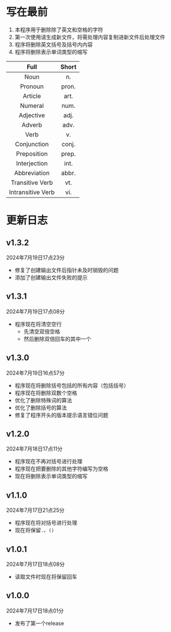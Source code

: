 # 写在最前

1. 本程序用于删除除了英文和空格的字符
2. 第一次使用请生成新文件，将需处理内容复制进新文件后处理文件
3. 程序将删除英文括号及括号内内容
4. 程序将删除表示单词类型的缩写

|       Full        | Short |
|:-----------------:|:-----:|
|       Noun        |  n.   |
|      Pronoun      | pron. |
|      Article      | art.  |
|      Numeral      | num.  |
|     Adjective     | adj.  |
|      Adverb       | adv.  |
|       Verb        |  v.   |
|    Conjunction    | conj. |
|    Preposition    | prep. |
|   Interjection    | int.  |
|   Abbreviation    | abbr. |
|  Transitive Verb  |  vt.  |
| Intransitive Verb |  vi.  |

# 更新日志

## v1.3.2

2024年7月19日17点23分

- 修复了创建输出文件后指针未及时销毁的问题
- 添加了创建输出文件失败的提示

## v1.3.1

2024年7月19日17点08分

- 程序现在将清空空行
	- 先清空双倍空格
	- 然后删除双倍回车的其中一个

## v1.3.0

2024年7月19日16点57分

- 程序现在将删除括号包括的所有内容（包括括号）
- 程序现在将删除双数个空格
- 优化了删除特殊词的算法
- 优化了删除括号的算法
- 修复了程序开头的版本提示语言错位问题

## v1.2.0

2024年7月18日17点11分

- 程序现在不再对括号进行处理
- 程序现在把要删除的其他字符编写为空格
- 现在将删除表示单词类型的缩写

## v1.1.0

2024年7月17日21点25分

- 程序现在将对括号进行处理
- 现在将保留```.```、```()```

## v1.0.1

2024年7月17日18点08分

- 读取文件时现在将保留回车

## v1.0.0

2024年7月17日18点01分

- 发布了第一个release
